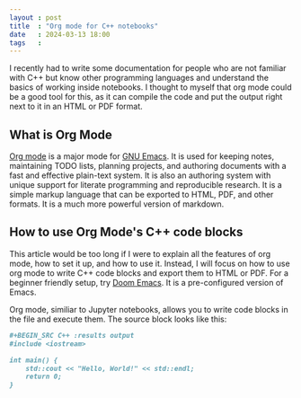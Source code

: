 ```yaml
---
layout : post
title  : "Org mode for C++ notebooks"
date   : 2024-03-13 18:00
tags   :
---
```


I recently had to write some documentation for people who are not familiar with
C++ but know other programming languages and understand the basics of working
inside notebooks. I thought to myself that org mode could be a good tool for
this, as it can compile the code and put the output right next to it in an HTML
or PDF format.

## What is Org Mode

[Org mode][1] is a major mode for [GNU Emacs][2]. It is used for keeping notes,
maintaining TODO lists, planning projects, and authoring documents with a fast
and effective plain-text system. It is also an authoring system with unique
support for literate programming and reproducible research. It is a simple
markup language that can be exported to HTML, PDF, and other formats. It is a
much more powerful version of markdown.

## How to use Org Mode's C++ code blocks

This article would be too long if I were to explain all the features of org
mode, how to set it up, and how to use it. Instead, I will focus on how to use
org mode to write C++ code blocks and export them to HTML or PDF. For a beginner
friendly setup, try [Doom Emacs][3]. It is a pre-configured version of Emacs.

Org mode, similiar to Jupyter notebooks, allows you to write code blocks in the
file and execute them. The source block looks like this:

```org
#+BEGIN_SRC C++ :results output
#include <iostream>

int main() {
    std::cout << "Hello, World!" << std::endl;
    return 0;
}
```

[1]: https://orgmode.org/
[2]: https://www.gnu.org/software/emacs/
[3]: https://github.com/doomemacs/doomemacs

